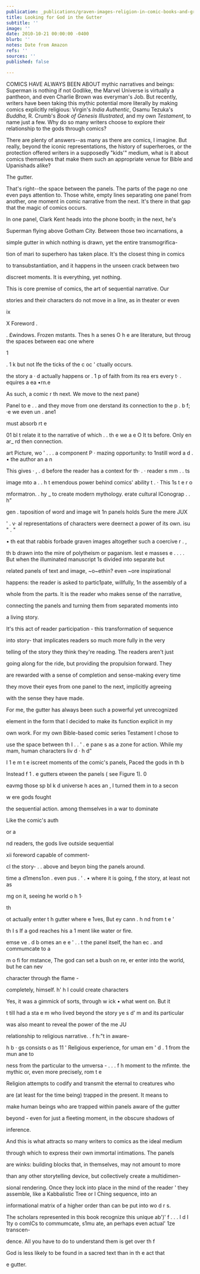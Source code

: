 ```yaml
---
publication: _publications/graven-images-religion-in-comic-books-and-graphic-novels.md
title: Looking for God in the Gutter
subtitle: ''
image: ''
date: 2010-10-21 00:00:00 -0400
blurb: ''
notes: Date from Amazon
refs: ''
sources: ''
published: false

---
```

COMICS HAVE ALWAYS BEEN ABOUT mythic narratives and beings: Superman is nothing if not Godlike, the Marvel Universe is virtually a pantheon, and even Charlie Brown was everyman's Job. But recently, writers have been taking this mythic potential more literally by making comics explicitly religious: Virgin's _India Authentic_, Osamu Tezuka's _Buddha_, R. Crumb's _Book of Genesis Illustrated_, and my own _Testament_, to name just a few. Why do so many writers choose to explore their relationship to the gods through comics?

There are plenty of answers--as many as there are comics, I imagine. But really, beyond the iconic representations, the history of superheroes, or the protection offered writers in a supposedly "kids'" medium, what is it about comics themselves that make them such an appropriate venue for Bible and Upanishads alike?

The gutter.

That's right--the space between the panels. The parts of the page no one even pays attention to. Those white, empty lines separating one panel from another, one moment in comic narrative from the next. It's there in that gap that the magic of comics occurs.

In one panel, Clark Kent heads into the phone booth; in the next, he's

Superman flying above Gotham City. Between those two incarnations, a

simple gutter in which nothing is drawn, yet the entire transmogrifica-

tion of mari to superhero has taken place. It's the closest thing in comics

to transubstantiation, and it happens in the unseen crack between two

discreet moments. It is everything, yet nothing.

This is core premise of comics, the art of sequential narrative. Our

stories and their characters do not move in a line, as in theater or even

ix

X Foreword .

. £windows. Frozen mstants. Thes h a senes O h e are literature, but throug the spaces between eac one where

1

. 1 k but not lfe the ticks of the c oc ' ctually occurs.

the story a · d actually happens or . 1 p of faith from its rea ers every t· . equires a ea •rn.e

As such, a comic r th next. We move to the next pane}

Panel to e . . and they move from one derstand its connection to the p . b f; ·e we even un . ane1

must absorb rt e

01 bl t relate it to the narrative of which . . th e we a e O It ts before. Only en ar_ rd then connection.

art Picture, wo ' . . . a component P · mazing opportunity: to 1nstill word a d . • the author an a n

This gives · , . d before the reader has a context for th· . · reader s mm . . ts

image mto a . . h t emendous power behind comics' ability t . · This 1s t e r o

mformatron. . hy _ to create modern mythology. erate cultural IConograp . . h"

gen . taposition of word and image wit 1n panels holds Sure the mere JUX

' . v· al representations of characters were deernect a power of its own. isu " . "

• th eat that rabbis forbade graven images altogether such a coercive r . ,

th b drawn into the mire of polytheism or paganism. lest e masses e . . . . But when the illuminated manuscript 1s divided into separate but

related panels of text and image, \~o\~ethin? even \~ore inspirational

happens: the reader is asked to partic1pate, willfully, 1n the assembly of a

whole from the parts. It is the reader who makes sense of the narrative,

connecting the panels and turning them from separated moments into

a living story.

It's this act of reader participation - this transformation of sequence

into story- that implicates readers so much more fully in the very

telling of the story they think they're reading. The readers aren't just

going along for the ride, but providing the propulsion forward. They

are rewarded with a sense of completion and sense-making every time

they move their eyes from one panel to the next, implicitly agreeing

with the sense they have made.

For me, the gutter has always been such a powerful yet unrecognized

element in the form that I decided to make its function explicit in my

own work. For my own Bible-based comic series Testament I chose to

use the space between th I . . ' . e pane s as a zone for action. While my mam, human characters liv d · h d"

I 1 e m t e iscreet moments of the comic's panels, Paced the gods in th b

Instead f 1 . e gutters etween the panels ( see Figure 1). 0

eavmg those sp bl k d universe h aces an , I turned them in to a secon

w ere gods fought

the sequential action. among themselves in a war to dominate

Like the comic's auth

or a

nd readers, the gods live outside sequential

xii foreword capable of comment-

cl the story- . . above and beyon bing the panels around.

time a d1mens1on . even pus . ' . • where it is going, f the story, at least not as

mg on it, seeing he world o h 1·

th

ot actually enter t h gutter where e 1ves, But ey cann . h nd from t e '

th I s If a god reaches his a 1 ment like water or fire.

emse ve . d b omes an e e ' . . t the panel itself, the han ec . and commumcate to a

m o fi for mstance, The god can set a bush on re, er enter into the world, but he can nev

character through the flame -

completely, himself. h' h I could create characters

Yes, it was a gimmick of sorts, through w ick • what went on. But it

t till had a sta e m who lived beyond the story ye s d' m and its particular

was also meant to reveal the power of the me JU

relationship to religious narrative. . f h:"t in aware-

h b · gs consists o as 11 ' Religious experience, for uman em ' d . 1 from the mun ane to

ness from the particular to the umversa - . . . f h moment to the mfimte. the mythic or, even more precisely, rom t e

Religion attempts to codify and transmit the eternal to creatures who

are (at least for the time being) trapped in the present. It means to

make human beings who are trapped within panels aware of the gutter

beyond - even for just a fleeting moment, in the obscure shadows of

inference.

And this is what attracts so many writers to comics as the ideal medium

through which to express their own immortal intimations. The panels

are winks: building blocks that, in themselves, may not amount to more

than any other storytelling device, but collectively create a multidimen-

sional rendering. Once they lock into place in the mind of the reader ' they assemble, like a Kabbalistic Tree or I Ching sequence, into an

informational matrix of a higher order than can be put into wo d r s.

The scholars represented in this book recognize this unique ab')' f . . . l d I 1ty o comICs to commumcate, s1mu ate, an perhaps even actual' 1ze transcen-

dence. All you have to do to understand them is get over th f

God is less likely to be found in a sacred text than in th e act that

e gutter.